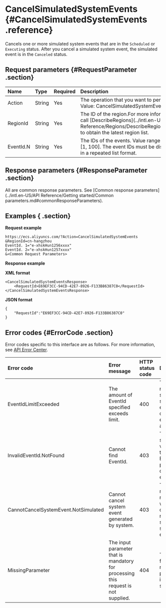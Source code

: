 # CancelSimulatedSystemEvents {#CancelSimulatedSystemEvents .reference}

Cancels one or more simulated system events that are in the `Scheduled` or `Executing` status. After you cancel a simulated system event, the simulated event is in the `Canceled` status.

## Request parameters {#RequestParameter .section}

|Name|Type|Required|Description|
|:---|:---|:-------|:----------|
|Action|String|Yes|The operation that you want to perform. Value: CancelSimulatedSystemEvents.|
|RegionId|String|Yes|The ID of the region.For more information, call [DescribeRegions](../intl.en-US/API Reference/Regions/DescribeRegions.md#) to obtain the latest region list.|
|EventId.N|String|Yes|The IDs of the events. Value range of N: \[1, 100\]. The event IDs must be displayed in a repeated list format.|

## Response parameters {#ResponseParameter .section}

All are common response parameters. See [Common response parameters](../intl.en-US/API Reference/Getting started/Common parameters.md#commonResponseParameters).

## Examples { .section}

**Request example** 

```
https://ecs.aliyuncs.com/?Action=CancelSimulatedSystemEvents
&RegionId=cn-hangzhou
EventId. 1="e-xhskHun1256xxxx"
EventId. 2="e-xhskHun1257xxxx"
&<Common Request Parameters>
```

**Response example**

**XML format**

```
<CancelSimulatedSystemEventsResponse>
    <RequestId>E69EF3CC-94CD-42E7-8926-F133B86387C0</RequestId>
</CancelSimulatedSystemEventsResponse>
```

**JSON format**

```
{
    "RequestId":"E69EF3CC-94CD-42E7-8926-F133B86387C0"
}
```

## Error codes {#ErrorCode .section}

Error codes specific to this interface are as follows. For more information, see [API Error Center](https://error-center.alibabacloud.com/status/product/Ecs).

|Error code|Error message|HTTP status code|Description|
|:---------|:------------|:---------------|:----------|
|EventIdLimitExceeded|The amount of EventId specified exceeds limit.|400|The number of specified simulated event IDs cannot exceed 100 at a time.|
|InvalidEventId.NotFound|Cannot find EventId.|403|The specified value for the EventId.N parameter does not exist.|
|CannotCancelSystemEvent.NotSimulated|Cannot cancel system event generated by system.|403|The error message returned when you cancel a non-simulated system event.|
|MissingParameter|The input parameter that is mandatory for processing this request is not supplied.|404|The value for a required parameter is not specified.|

